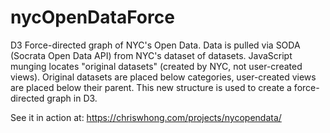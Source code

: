 nycOpenDataForce
================

D3 Force-directed graph of NYC's Open Data.  Data is pulled via SODA (Socrata Open Data API) from NYC's dataset of datasets.  JavaScript munging locates "original datasets" (created by NYC, not user-created views). Original datasets are placed below categories, user-created views are placed below their parent.   This new structure is used to create a force-directed graph in D3.

See it in action at: https://chriswhong.com/projects/nycopendata/
